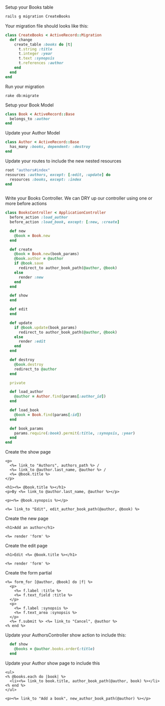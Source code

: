 Setup your Books table
```bash
rails g migration CreateBooks
```

Your migration file should looks like this:
```ruby
class CreateBooks < ActiveRecord::Migration
  def change
    create_table :books do |t|
      t.string :title
      t.integer :year
      t.text :synopsis
      t.references :author
    end
  end
end
```

Run your migration
```
rake db:migrate
```

Setup your Book Model
```ruby
class Book < ActiveRecord::Base
  belongs_to :author
end
```

Update your Author Model
```ruby
class Author < ActiveRecord::Base
  has_many :books, dependent: :destroy
end
```

Update your routes to include the new nested resources
```ruby
root "authors#index"
resources :authors, except: [:edit, :update] do
  resources :books, except: :index
end
  
```

Write your Books Controller. We can DRY up our controller using one or more before actions
```ruby
class BooksController < ApplicationController
  before_action :load_author
  before_action :load_book, except: [:new, :create]

  def new
    @book = Book.new
  end

  def create
    @book = Book.new(book_params)
    @book.author = @author
    if @book.save
      redirect_to author_book_path(@author, @book)
    else
      render :new
    end
  end

  def show
  end

  def edit
  end

  def update
    if @book.update(book_params)
      redirect_to author_book_path(@author, @book)
    else
      render :edit
    end
  end

  def destroy
    @book.destroy
    redirect_to @author
  end

  private

  def load_author
    @author = Author.find(params[:author_id])
  end

  def load_book
    @book = Book.find(params[:id])
  end

  def book_params
    params.require(:book).permit(:title, :synopsis, :year)
  end
end
```

Create the show page
```erb
<p>
  <%= link_to "Authors", authors_path %> / 
  <%= link_to @author.last_name, @author %> / 
  <%= @book.title %>
</p>

<h1><%= @book.title %></h1>
<p>By <%= link_to @author.last_name, @author %></p>

<p><%= @book.synopsis %></p>

<%= link_to "Edit", edit_author_book_path(@author, @book) %>
```

Create the new page
```erb
<h1>Add an author</h1>

<%= render 'form' %>
```

Create the edit page
```erb
<h1>Edit <%= @book.title %></h1>

<%= render 'form' %>
```

Create the form partial
```erb
<%= form_for [@author, @book] do |f| %>
  <p>
    <%= f.label :title %>
    <%= f.text_field :title %>
  </p>
  <p>
    <%= f.label :synopsis %>
    <%= f.text_area :synopsis %>
  </p>
  <%= f.submit %> <%= link_to "Cancel", @author %>
<% end %>
```

Update your AuthorsController show action to include this:
```ruby
  def show
    @books = @author.books.order(:title)
  end
```

Update your Author show page to include this
```erb
<ul>
<% @books.each do |book| %>
  <li><%= link_to book.title, author_book_path(@author, book) %></li>
<% end %>
</ul>

<p><%= link_to "Add a book", new_author_book_path(@author) %></p>
```

